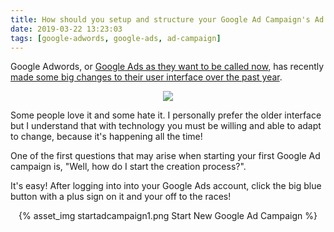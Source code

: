 ```yaml
---
title: How should you setup and structure your Google Ad Campaign's Ad Groups? Example provided.
date: 2019-03-22 13:23:03
tags: [google-adwords, google-ads, ad-campaign]
---
```


Google Adwords, or [Google Ads as they want to be called now](https://support.google.com/google-ads/answer/9028765?hl=en), has recently [made some big changes to their user interface over the past year](https://support.google.com/google-ads/answer/6383306?hl=en). 

<center><img src="/2019/05/19/google-ad-campaign-bidding-strategy/biddingstrategy.png"/></center>

Some people love it and some hate it. I personally prefer the older interface but I understand that with technology you must be willing and able to adapt to change, because it's happening all the time!

One of the first questions that may arise when starting your first Google Ad campaign is, "Well, how do I start the creation process?".

It's easy! After logging into into your Google Ads account, click the big blue button with a plus sign on it and your off to the races!

<center>{% asset_img startadcampaign1.png Start New Google Ad Campaign %}</center>

